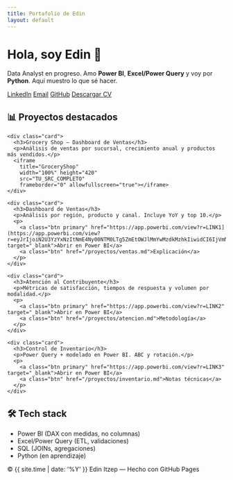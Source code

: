 ```yaml
---
title: Portafolio de Edin
layout: default
---
```


<link rel="stylesheet" href="{{ '/assets/css/custom.css?v=3' | relative_url }}">

<div class="hero">
  <h1>Hola, soy Edin 👋</h1>
  <p>Data Analyst en progreso. Amo <b>Power BI</b>, <b>Excel/Power Query</b> y voy por <b>Python</b>. Aquí muestro lo que sé hacer.</p>
  <div class="badges">
    <a href="https://www.linkedin.com/tu-perfil" target="_blank">LinkedIn</a>
    <a href="mailto:tu.correo@ejemplo.com" target="_blank">Email</a>
    <a href="https://github.com/Edin-Itzep" target="_blank">GitHub</a>
    <a href="/Edin-CV.pdf" target="_blank">Descargar CV</a>
  </div>
</div>

<div class="section">
  <h2>📊 Proyectos destacados</h2>

  <div class="grid">

    <div class="card">
      <h3>Grocery Shop – Dashboard de Ventas</h3>
      <p>Análisis de ventas por sucursal, crecimiento anual y productos más vendidos.</p>
      <iframe
        title="GroceryShop"
        width="100%" height="420"
        src="TU_SRC_COMPLETO"
        frameborder="0" allowfullscreen="true"></iframe>
    </div>

    <div class="card">
      <h3>Dashboard de Ventas</h3>
      <p>Análisis por región, producto y canal. Incluye YoY y top 10.</p>
      <p>
        <a class="btn primary" href="https://app.powerbi.com/view?r=LINK1](https://app.powerbi.com/view?r=eyJrIjoiN2U3YzYxNzItNmE4Ny00NTM0LTg5ZmEtOWJlMmYwMzdkMzhkIiwidCI6IjVmNTNiNGNlLTYzZDQtNGVlOC04OGQyLTIyZjBiMmQ0YjI3YSIsImMiOjR9" target="_blank">Abrir en Power BI</a>
        <a class="btn" href="/proyectos/ventas.md">Explicación</a>
      </p>
    </div>

    <div class="card">
      <h3>Atención al Contribuyente</h3>
      <p>Métricas de satisfacción, tiempos de respuesta y volumen por modalidad.</p>
      <p>
        <a class="btn primary" href="https://app.powerbi.com/view?r=LINK2" target="_blank">Abrir en Power BI</a>
        <a class="btn" href="/proyectos/atencion.md">Metodología</a>
      </p>
    </div>

    <div class="card">
      <h3>Control de Inventario</h3>
      <p>Power Query + modelado en Power BI. ABC y rotación.</p>
      <p>
        <a class="btn primary" href="https://app.powerbi.com/view?r=LINK3" target="_blank">Abrir en Power BI</a>
        <a class="btn" href="/proyectos/inventario.md">Notas técnicas</a>
      </p>
    </div>

  </div>
</div>

<div class="section">
  <h2>🛠️ Tech stack</h2>
  <ul>
    <li>Power BI (DAX con medidas, no columnas)</li>
    <li>Excel/Power Query (ETL, validaciones)</li>
    <li>SQL (JOINs, agregaciones)</li>
    <li>Python (en aprendizaje)</li>
  </ul>
</div>

<footer>
  © {{ site.time | date: '%Y' }} Edin Itzep — Hecho con GitHub Pages
</footer>
